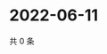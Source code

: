 # 2022-06-11

共 0 条

<!-- BEGIN WEIBO -->
<!-- 最后更新时间 Sat Jun 11 2022 09:19:54 GMT+0800 (China Standard Time) -->

<!-- END WEIBO -->
